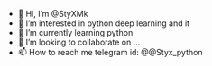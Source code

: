 - 👋 Hi, I’m @StyXMk
- 👀 I’m interested in python deep learning and it
- 🌱 I’m currently learning python 
- 💞️ I’m looking to collaborate on ...
- 📫 How to reach me telegram id: @@Styx_python

<!---
StyXMk/StyXMk is a ✨ special ✨ repository because its `README.md` (this file) appears on your GitHub profile.
You can click the Preview link to take a look at your changes.
--->
